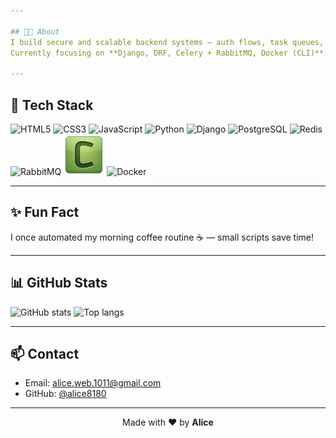```yaml
---

## 👨‍💻 About
I build secure and scalable backend systems — auth flows, task queues, and production-ready APIs.  
Currently focusing on **Django, DRF, Celery + RabbitMQ, Docker (CLI)**.

---
```


## 🔧 Tech Stack

<p align="left">  
  <!-- Frontend -->
  <img src="https://cdn.jsdelivr.net/gh/devicons/devicon/icons/html5/html5-original.svg" width="65" height="65" alt="HTML5"/>  
  <img src="https://cdn.jsdelivr.net/gh/devicons/devicon/icons/css3/css3-original.svg" width="65" height="65" alt="CSS3"/>  
  <img src="https://cdn.jsdelivr.net/gh/devicons/devicon/icons/javascript/javascript-original.svg" width="65" height="65" alt="JavaScript"/>  

  <!-- Backend -->
  <img src="https://cdn.jsdelivr.net/gh/devicons/devicon/icons/python/python-original.svg" width="65" height="65" alt="Python"/>  
  <img src="https://cdn.jsdelivr.net/gh/devicons/devicon/icons/django/django-plain.svg" width="65" height="65" alt="Django"/>  

  <!-- Databases / Caches -->
  <img src="https://cdn.jsdelivr.net/gh/devicons/devicon/icons/postgresql/postgresql-original.svg" width="65" height="65" alt="PostgreSQL"/>  
  <img src="https://cdn.jsdelivr.net/gh/devicons/devicon/icons/redis/redis-original.svg" width="65" height="65" alt="Redis"/>  

  <!-- Message Queue / DevOps -->
  <img src="https://cdn.jsdelivr.net/gh/devicons/devicon/icons/rabbitmq/rabbitmq-original.svg" width="65" height="65" alt="RabbitMQ"/>  
  <img src="./assets/celery.png" width="65" height="65" alt="Celery"/>  
  <img src="https://cdn.jsdelivr.net/gh/devicons/devicon/icons/docker/docker-original.svg" width="65" height="65" alt="Docker"/>  
</p>

---

## ✨ Fun Fact
I once automated my morning coffee routine ☕ — small scripts save time!

---

## 📊 GitHub Stats

<p align="left">
  <img alt="GitHub stats" src="https://github-readme-stats.vercel.app/api?username=alice8180&show_icons=true&theme=dark" />
  <img alt="Top langs" src="https://github-readme-stats.vercel.app/api/top-langs/?username=alice8180&layout=compact&theme=dark" />
</p>

---

## 📫 Contact

- Email: <alice.web.1011@gmail.com>  
- GitHub: [@alice8180](https://github.com/alice8180)

---

<p align="center">Made with ❤️ by <b>Alice</b></p>
